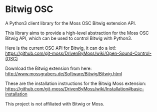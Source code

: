 # Bitwig OSC
A Python3 client library for the Moss OSC Bitwig extension API.

This library aims to provide a high-level abstraction for the Moss OSC Bitwig API, which can be used to control Bitwig with Python3.

Here is the current OSC API for Bitwig, it can do a lot!: https://github.com/git-moss/DrivenByMoss/wiki/Open-Sound-Control-(OSC)

Download the Bitwig extension from here: http://www.mossgrabers.de/Software/Bitwig/Bitwig.html

These are the installation instructions for the Bitwig Moss extension: https://github.com/git-moss/DrivenByMoss/wiki/Installation#basic-installation

This project is not affiliated with Bitwig or Moss.
